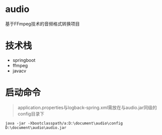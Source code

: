 # audio
基于FFmpeg技术的音频格式转换项目

# 技术栈
- springboot
- ffmpeg
- javacv

# 启动命令
> application.properties与logback-spring.xml需放在与audio.jar同级的config目录下

`java -jar -Xbootclasspath/a:D:\document\audio\config D:\document\audio\audio.jar`

